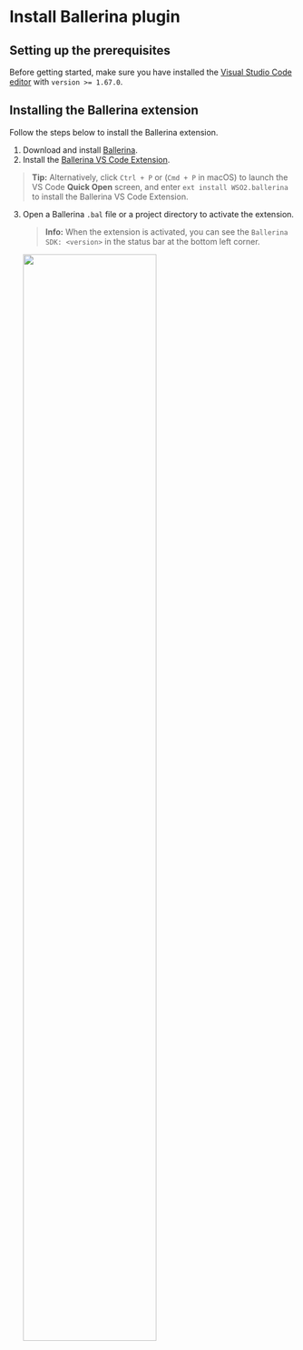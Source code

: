 # Install Ballerina plugin

## Setting up the prerequisites

Before getting started, make sure you have installed the [Visual Studio Code editor](https://code.visualstudio.com/download) with `version >= 1.67.0`.

## Installing the Ballerina extension

Follow the steps below to install the Ballerina extension.

1. Download and install [Ballerina](https://ballerina.io/learn/installing-ballerina/setting-up-ballerina/).
2. Install the [Ballerina VS Code Extension](https://ballerina.io/learn/tooling-guide/visual-studio-code-extension/quick-start/#installing-the-ballerina-extension). 

  >**Tip:** Alternatively, click `Ctrl + P` or (`Cmd + P` in macOS) to launch the VS Code **Quick Open** screen, and enter `ext install WSO2.ballerina` to install the Ballerina VS Code Extension.

3. Open a Ballerina `.bal` file or a project directory to activate the extension.

	>**Info:** When the extension is activated, you can see the `Ballerina SDK: <version>` in the status bar at the bottom left corner.

	<img src="https://github.com/wso2/ballerina-plugin-vscode/blob/main/resources/images/show-version-on-vscode.png?raw=true" width="70%" />